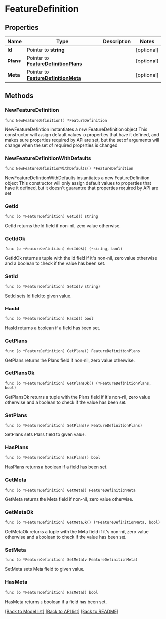 # FeatureDefinition

## Properties

Name | Type | Description | Notes
------------ | ------------- | ------------- | -------------
**Id** | Pointer to **string** |  | [optional] 
**Plans** | Pointer to [**FeatureDefinitionPlans**](FeatureDefinitionPlans.md) |  | [optional] 
**Meta** | Pointer to [**FeatureDefinitionMeta**](FeatureDefinitionMeta.md) |  | [optional] 

## Methods

### NewFeatureDefinition

`func NewFeatureDefinition() *FeatureDefinition`

NewFeatureDefinition instantiates a new FeatureDefinition object
This constructor will assign default values to properties that have it defined,
and makes sure properties required by API are set, but the set of arguments
will change when the set of required properties is changed

### NewFeatureDefinitionWithDefaults

`func NewFeatureDefinitionWithDefaults() *FeatureDefinition`

NewFeatureDefinitionWithDefaults instantiates a new FeatureDefinition object
This constructor will only assign default values to properties that have it defined,
but it doesn't guarantee that properties required by API are set

### GetId

`func (o *FeatureDefinition) GetId() string`

GetId returns the Id field if non-nil, zero value otherwise.

### GetIdOk

`func (o *FeatureDefinition) GetIdOk() (*string, bool)`

GetIdOk returns a tuple with the Id field if it's non-nil, zero value otherwise
and a boolean to check if the value has been set.

### SetId

`func (o *FeatureDefinition) SetId(v string)`

SetId sets Id field to given value.

### HasId

`func (o *FeatureDefinition) HasId() bool`

HasId returns a boolean if a field has been set.

### GetPlans

`func (o *FeatureDefinition) GetPlans() FeatureDefinitionPlans`

GetPlans returns the Plans field if non-nil, zero value otherwise.

### GetPlansOk

`func (o *FeatureDefinition) GetPlansOk() (*FeatureDefinitionPlans, bool)`

GetPlansOk returns a tuple with the Plans field if it's non-nil, zero value otherwise
and a boolean to check if the value has been set.

### SetPlans

`func (o *FeatureDefinition) SetPlans(v FeatureDefinitionPlans)`

SetPlans sets Plans field to given value.

### HasPlans

`func (o *FeatureDefinition) HasPlans() bool`

HasPlans returns a boolean if a field has been set.

### GetMeta

`func (o *FeatureDefinition) GetMeta() FeatureDefinitionMeta`

GetMeta returns the Meta field if non-nil, zero value otherwise.

### GetMetaOk

`func (o *FeatureDefinition) GetMetaOk() (*FeatureDefinitionMeta, bool)`

GetMetaOk returns a tuple with the Meta field if it's non-nil, zero value otherwise
and a boolean to check if the value has been set.

### SetMeta

`func (o *FeatureDefinition) SetMeta(v FeatureDefinitionMeta)`

SetMeta sets Meta field to given value.

### HasMeta

`func (o *FeatureDefinition) HasMeta() bool`

HasMeta returns a boolean if a field has been set.


[[Back to Model list]](../README.md#documentation-for-models) [[Back to API list]](../README.md#documentation-for-api-endpoints) [[Back to README]](../README.md)


